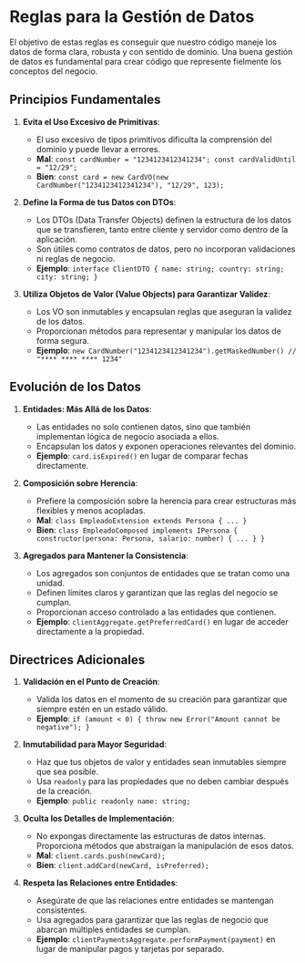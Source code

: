 # Reglas para la Gestión de Datos

El objetivo de estas reglas es conseguir que nuestro código maneje los datos de forma clara, robusta y con sentido de dominio. Una buena gestión de datos es fundamental para crear código que represente fielmente los conceptos del negocio.

## Principios Fundamentales

1.  **Evita el Uso Excesivo de Primitivas**:
    - El uso excesivo de tipos primitivos dificulta la comprensión del dominio y puede llevar a errores.
    - **Mal**: `const cardNumber = "1234123412341234"; const cardValidUntil = "12/29";`
    - **Bien**: `const card = new CardVO(new CardNumber("1234123412341234"), "12/29", 123);`

2.  **Define la Forma de tus Datos con DTOs**:
    - Los DTOs (Data Transfer Objects) definen la estructura de los datos que se transfieren, tanto entre cliente y servidor como dentro de la aplicación.
    - Son útiles como contratos de datos, pero no incorporan validaciones ni reglas de negocio.
    - **Ejemplo**: `interface ClientDTO { name: string; country: string; city: string; }`

3.  **Utiliza Objetos de Valor (Value Objects) para Garantizar Validez**:
    - Los VO son inmutables y encapsulan reglas que aseguran la validez de los datos.
    - Proporcionan métodos para representar y manipular los datos de forma segura.
    - **Ejemplo**: `new CardNumber("1234123412341234").getMaskedNumber() // "**** **** **** 1234"`

## Evolución de los Datos

1.  **Entidades: Más Allá de los Datos**:
    - Las entidades no solo contienen datos, sino que también implementan lógica de negocio asociada a ellos.
    - Encapsulan los datos y exponen operaciones relevantes del dominio.
    - **Ejemplo**: `card.isExpired()` en lugar de comparar fechas directamente.

2.  **Composición sobre Herencia**:
    - Prefiere la composición sobre la herencia para crear estructuras más flexibles y menos acopladas.
    - **Mal**: `class EmpleadoExtension extends Persona { ... }`
    - **Bien**: `class EmpleadoComposed implements IPersona { constructor(persona: Persona, salario: number) { ... } }`

3.  **Agregados para Mantener la Consistencia**:
    - Los agregados son conjuntos de entidades que se tratan como una unidad.
    - Definen límites claros y garantizan que las reglas del negocio se cumplan.
    - Proporcionan acceso controlado a las entidades que contienen.
    - **Ejemplo**: `clientAggregate.getPreferredCard()` en lugar de acceder directamente a la propiedad.

## Directrices Adicionales

1.  **Validación en el Punto de Creación**:
    - Valida los datos en el momento de su creación para garantizar que siempre estén en un estado válido.
    - **Ejemplo**: `if (amount < 0) { throw new Error("Amount cannot be negative"); }`

2.  **Inmutabilidad para Mayor Seguridad**:
    - Haz que tus objetos de valor y entidades sean inmutables siempre que sea posible.
    - Usa `readonly` para las propiedades que no deben cambiar después de la creación.
    - **Ejemplo**: `public readonly name: string;`

3.  **Oculta los Detalles de Implementación**:
    - No expongas directamente las estructuras de datos internas. Proporciona métodos que abstraigan la manipulación de esos datos.
    - **Mal**: `client.cards.push(newCard);`
    - **Bien**: `client.addCard(newCard, isPreferred);`

4.  **Respeta las Relaciones entre Entidades**:
    - Asegúrate de que las relaciones entre entidades se mantengan consistentes.
    - Usa agregados para garantizar que las reglas de negocio que abarcan múltiples entidades se cumplan.
    - **Ejemplo**: `clientPaymentsAggregate.performPayment(payment)` en lugar de manipular pagos y tarjetas por separado.
